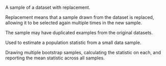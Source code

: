 A sample of a dataset with replacement. 

Replacement means that a sample drawn from the dataset is replaced, allowing it to be selected again multiple times in the new sample. 

The sample may have duplicated examples from the original datasets.

Used to estimate a population statistic from a small data sample. 

Drawing multiple bootstrap samples, calculating the statistic on each, and reporting the mean statistic across all samples. 

